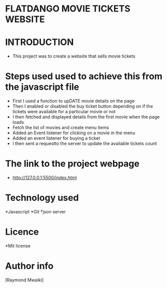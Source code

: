 # FLATDANGO MOVIE TICKETS WEBSITE
# INTRODUCTION
* This project was to create a website that sells movie tickets 

# Steps used used to achieve this from the javascript file
* First I used a function to upDATE movie details on the page 
* Then I enabled or disabled the buy ticket button depending on if the tickets were available for a particular movie or not
* I then fetched and displayed details from the first movie when the page loads
* Fetch the list of movies and create menu items
* Added an Event listener for clicking on a movie in the menu
* Added an event listener for buying a ticket
* I then sent a requestto the server to update the available tickets count

# The link to the project webpage
* http://127.0.0.1:5500/index.html

# Technology used
   *Javascript
   *Git
   *json server

# Licence
*Mit license

# Author info
[Raymond Mwaiki]
